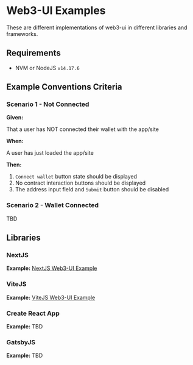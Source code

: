 # Web3-UI Examples

These are different implementations of web3-ui in different libraries and frameworks.

## Requirements

- NVM or NodeJS `v14.17.6`

## Example Conventions Criteria

### Scenario 1 - Not Connected

**Given:**

That a user has NOT connected their wallet with the app/site

**When:**

A user has just loaded the app/site

**Then:**

1. `Connect wallet` button state should be displayed
2. No contract interaction buttons should be displayed
3. The address input field and `Submit` button should be disabled

### Scenario 2 - Wallet Connected

TBD

## Libraries

### NextJS

**Example:**
[NextJS Web3-UI Example](/nextjs)

### ViteJS

**Example:**
[ViteJS Web3-UI Example](/vitejs)

### Create React App

**Example:**
TBD

### GatsbyJS

**Example:**
TBD

